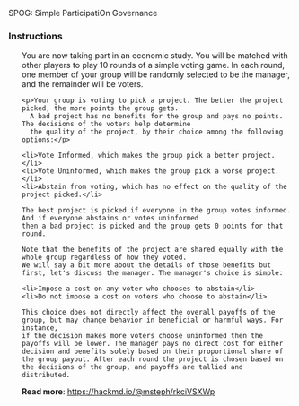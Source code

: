 SPOG: Simple ParticipatiOn Governance

  <h3>Instructions</h3>
  <ul style="list-style-type: decimal;">
    <p>You are now taking part in an economic study. You will be matched with other players to play 10 rounds 
    of a simple voting game. In each round, one member of your group will be randomly selected to be the manager, 
    and the remainder will be voters.</p>
    
    <p>Your group is voting to pick a project. The better the project picked, the more points the group gets. 
      A bad project has no benefits for the group and pays no points. The decisions of the voters help determine 
      the quality of the project, by their choice among the following options:</p>

    <li>Vote Informed, which makes the group pick a better project.</li>
    <li>Vote Uninformed, which makes the group pick a worse project.</li>
    <li>Abstain from voting, which has no effect on the quality of the project picked.</li>
    
    The best project is picked if everyone in the group votes informed. And if everyone abstains or votes uninformed 
    then a bad project is picked and the group gets 0 points for that round.
    
    Note that the benefits of the project are shared equally with the whole group regardless of how they voted.
    We will say a bit more about the details of those benefits but first, let's discuss the manager. The manager's choice is simple:

    <li>Impose a cost on any voter who chooses to abstain</li>
    <li>Do not impose a cost on voters who choose to abstain</li>

    This choice does not directly affect the overall payoffs of the group, but may change behavior in beneficial or harmful ways. For instance, 
    if the decision makes more voters choose uninformed then the payoffs will be lower. The manager pays no direct cost for either decision and benefits solely based on their proportional share of the group payout. After each round the project is chosen based on the decisions of the group, and payoffs are tallied and distributed.


<b>Read more</b>: https://hackmd.io/@msteph/rkciVSXWp